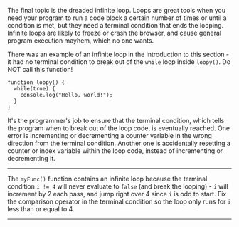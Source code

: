 <div class="challenge-instructions debugging"><div><section id="description">
<p>The final topic is the dreaded infinite loop. Loops are great tools when you need your program to run a code block a certain number of times or until a condition is met, but they need a terminal condition that ends the looping. Infinite loops are likely to freeze or crash the browser, and cause general program execution mayhem, which no one wants.</p>
<p>There was an example of an infinite loop in the introduction to this section - it had no terminal condition to break out of the <code>while</code> loop inside <code>loopy()</code>. Do NOT call this function!</p>
<pre class="language-js"><code class="language-js"><span class="token keyword">function</span> <span class="token function">loopy</span><span class="token punctuation">(</span><span class="token punctuation">)</span> <span class="token punctuation">{</span>
  <span class="token keyword">while</span><span class="token punctuation">(</span><span class="token boolean">true</span><span class="token punctuation">)</span> <span class="token punctuation">{</span>
    console<span class="token punctuation">.</span><span class="token function">log</span><span class="token punctuation">(</span><span class="token string">"Hello, world!"</span><span class="token punctuation">)</span><span class="token punctuation">;</span>
  <span class="token punctuation">}</span>
<span class="token punctuation">}</span>
</code></pre>
<p>It's the programmer's job to ensure that the terminal condition, which tells the program when to break out of the loop code, is eventually reached. One error is incrementing or decrementing a counter variable in the wrong direction from the terminal condition. Another one is accidentally resetting a counter or index variable within the loop code, instead of incrementing or decrementing it.</p>
</section></div><hr/><div><section id="instructions">
<p>The <code>myFunc()</code> function contains an infinite loop because the terminal condition <code>i != 4</code> will never evaluate to <code>false</code> (and break the looping) - <code>i</code> will increment by 2 each pass, and jump right over 4 since <code>i</code> is odd to start. Fix the comparison operator in the terminal condition so the loop only runs for <code>i</code> less than or equal to 4.</p>
</section></div><hr/></div>